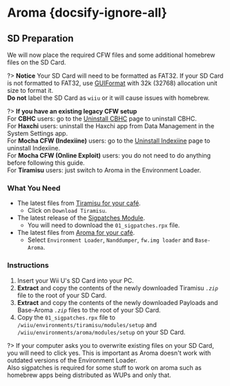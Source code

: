 # Aroma {docsify-ignore-all}

## SD Preparation

We will now place the required CFW files and some additional homebrew files on the SD Card.

?> **Notice**
    Your SD Card will need to be formatted as FAT32. If your SD Card is not formatted to FAT32, use [GUIFormat](http://ridgecrop.co.uk/index.htm?guiformat.htm) with 32k (32768) allocation unit size to format it. </br> **Do not** label the SD Card as `wiiu` or it will cause issues with homebrew.

?> **If you have an existing legacy CFW setup** </br>
    For **CBHC** users: go to the [Uninstall CBHC](../uninstall-cbhc) page to uninstall CBHC. </br>
    For **Haxchi** users: uninstall the Haxchi app from Data Management in the System Settings app. </br>
    For **Mocha CFW (Indexiine)** users: go to the [Uninstall Indexiine](../uninstall-indexiine) page to uninstall Indexiine. </br>
    For **Mocha CFW (Online Exploit)** users: you do not need to do anything before following this guide. </br>
    For **Tiramisu** users: just switch to Aroma in the Environment Loader.

### What You Need

- The latest files from [Tiramisu for your café](https://tiramisu.foryour.cafe).
    - Click on `Download Tiramisu`.
- The latest release of the [Sigpatches Module](https://github.com/marco-calautti/SigpatchesModuleWiiU/releases).
    - You will need to download the `01_sigpatches.rpx` file.
- The latest files from [Aroma for your café](https://aroma.foryour.cafe).
    - Select `Environment Loader`, `Nanddumper`, `fw.img loader` and `Base-Aroma`.

### Instructions

1. Insert your Wii U's SD Card into your PC.
1. **Extract** and copy the contents of the newly downloaded Tiramisu *`.zip`* file to the root of your SD Card.
1. **Extract** and copy the contents of the newly downloaded Payloads and Base-Aroma *`.zip`* files to the root of your SD Card.
1. Copy the `01_sigpatches.rpx` file to `/wiiu/environments/tiramisu/modules/setup` and `/wiiu/environments/aroma/modules/setup` on your SD Card.

?> If your computer asks you to overwrite existing files on your SD Card, you will need to click yes. This is important as Aroma doesn't work with outdated versions of the Environment Loader. </br> Also sigpatches is required for some stuff to work on aroma such as homebrew apps being distributed as WUPs and only that.
